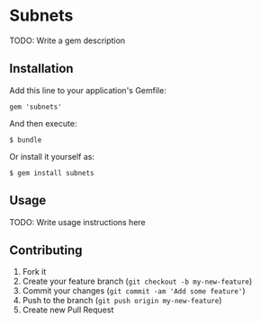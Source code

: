 # Subnets

TODO: Write a gem description

## Installation

Add this line to your application's Gemfile:

    gem 'subnets'

And then execute:

    $ bundle

Or install it yourself as:

    $ gem install subnets

## Usage

TODO: Write usage instructions here

## Contributing

1. Fork it
2. Create your feature branch (`git checkout -b my-new-feature`)
3. Commit your changes (`git commit -am 'Add some feature'`)
4. Push to the branch (`git push origin my-new-feature`)
5. Create new Pull Request
